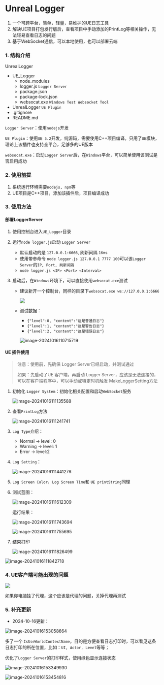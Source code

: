 # Unreal Logger

1. 一个可跨平台，简单，轻量，易维护的UE日志工具
2. 解决UE项目打包发行版后，查看项目中手动添加的PrintLog等相关操作，无法轻易查看日志的问题
3. 基于WebSocket通信，可以本地使用，也可以部署云端



### 1. 结构介绍

UnrealLogger

- UE_Logger
  - node_modules
  - logger.js `Logger Server`
  - package.json
  - package-lock.json
  - websocat.exe `Windows Test Websocket Tool`
- UnrealLogger `UE Plugin`
- .gitignore
- README.md



`Logger Server`：使用`nodejs`开发

`UE Plugin`：使用`UE 5.2`开发，纯源码，需要使用C++项目编译，只用了`UE`模块，理论上该插件也支持全平台，足够多的UE版本

`websocat.exe`：启动`Logger Server`后，在`Windows`平台，可以简单使用该测试是否启用成功



### 2. 使用前提

1. 系统运行环境需要`nodejs, npm`等
2. UE项目是C++项目，添加该插件后，项目编译成功



### 3. 使用方法

#### 部署LoggerServer

1. 使用控制台进入`UE_Logger`目录

2. 运行`node logger.js`启动 `Logger Server`

   - 默认启动的是 `127.0.0.1:6666`, 刷新间隔 `16ms`
   - 使用带参命令 `node logger.js 127.0.0.1 7777 100`可以该`Logger Server`的`IP, Port, 刷新间隔`
   - `node logger.js <IP> <Port> <Interval>`

3. 启动后，在`Windows`环境下，可以直接使用`websocat.exe`测试

   - 建议新开一个控制台，同样的目录下`websocat.exe ws://127.0.0.1:6666`

     ![](Logger.assets/image-20241016110348961.png)

   - 测试数据：

     - `{"level":0, "content":"这是普通日志"}`
     - `{"level":1, "content":"这是警告日志"}`
     - `{"level":2, "content":"这是错误日志"}`

     ![image-20241016110715719](Logger.assets/image-20241016110715719.png)



#### UE 插件使用

>注意：使用前，先确保 Logger Server已经启动，并测试通过
>
>如果：先启动了UE 客户端，再启动 Logger Server，应该是无法连接的，可以在客户端程序中，可以手动或特定时机触发 MakeLoggerSetting方法



1. 初始化 `Logger System`：初始化相关配置和启动`WebSocket`服务

   ![image-20241016111135588](Logger.assets/image-20241016111135588.png)

2. 查看`PrintLog`方法

   ![image-20241016111241741](Logger.assets/image-20241016111241741.png)

3. `Log Type`介绍：

   - Normal -> level: 0
   - Warning -> level: 1
   - Error -> level:2

4. `Log Setting`：

   ![image-20241016111441276](Logger.assets/image-20241016111441276.png)

5. `Log Screen Color`，`Log Screen Time`和 `UE printString`同理

6. 测试蓝图：

   ![image-20241016111612309](Logger.assets/image-20241016111612309.png)

   运行结果：

   ![image-20241016111743694](Logger.assets/image-20241016111743694.png)

   ![image-20241016111755695](Logger.assets/image-20241016111755695.png)

7. 结束打印

   ![image-20241016111826499](Logger.assets/image-20241016111826499.png)

![image-20241016111842718](Logger.assets/image-20241016111842718.png)



### 4. UE客户端可能出现的问题

![](Logger.assets/image-20241016111643096.png)

如果你电脑挂了代理，这个应该是代理的问题，关掉代理再测试



### 5. 补充更新

- 2024-10-16更新：

![image-20241016153058664](Logger.assets/image-20241016153058664.png)

多了一个 `IsUseWorldContextName`，目的是方便查看日志打印时，可以看见这条日志打印的所在位置，比如：`UI, Actor, Level`等等；

优化了`Logger Server`的打印样式，使用绿色显示连接状态

![image-20241016153349930](Logger.assets/image-20241016153349930.png)

![image-20241016153454816](Logger.assets/image-20241016153454816.png)

